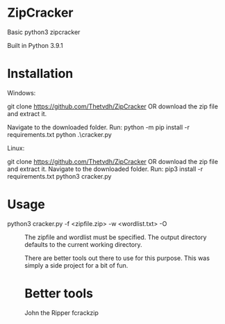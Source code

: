 # ZipCracker
Basic python3 zipcracker

Built in Python 3.9.1

# Installation

Windows:

git clone https://github.com/Thetvdh/ZipCracker OR download the zip file and extract it.

  Navigate to the downloaded folder.
  Run:
  python -m pip install -r requirements.txt
  python .\cracker.py

Linux:

  git clone https://github.com/Thetvdh/ZipCracker OR download the zip file and extract it.
  Navigate to the downloaded folder.
  Run:
  pip3 install -r requirements.txt
  python3 cracker.py

# Usage

python3 cracker.py -f <zipfile.zip> -w <wordlist.txt> -O <dir>

The zipfile and wordlist must be specified. The output directory defaults to the current working directory.

There are better tools out there to use for this purpose. This was simply a side project for a bit of fun.

# Better tools

John the Ripper
fcrackzip
